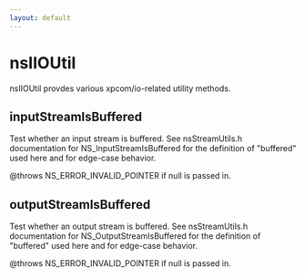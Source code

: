 ```yaml
---
layout: default
---
```


# nsIIOUtil #

nsIIOUtil provdes various xpcom/io-related utility methods.


## inputStreamIsBuffered ##

Test whether an input stream is buffered.  See nsStreamUtils.h
documentation for NS_InputStreamIsBuffered for the definition of
"buffered" used here and for edge-case behavior.

@throws NS_ERROR_INVALID_POINTER if null is passed in.


## outputStreamIsBuffered ##

Test whether an output stream is buffered.  See nsStreamUtils.h
documentation for NS_OutputStreamIsBuffered for the definition of
"buffered" used here and for edge-case behavior.

@throws NS_ERROR_INVALID_POINTER if null is passed in.

